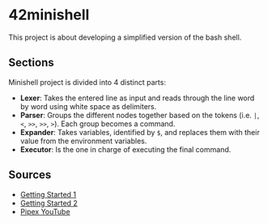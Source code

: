 # 42minishell
This project is about developing a simplified version of the bash shell.

## Sections
Minishell project is divided into 4 distinct parts:
- **Lexer**: Takes the entered line as input and reads through the line word by word using white space as delimiters.
- **Parser**: Groups the different nodes together based on the tokens (i.e. `|`, `<`, `>>`, `>>`, `>`). Each group becomes a command.
- **Expander**: Takes variables, identified by `$`, and replaces them with their value from the environment variables.
- **Executor**: Is the one in charge of executing the final command.

## Sources
- [Getting Started 1](https://harm-smits.github.io/42docs/projects/minishell)
- [Getting Started 2](https://github.com/madebypixel02/minishell)
- [Pipex YouTube](https://www.youtube.com/playlist?list=PLK4FY1IoDcHG-jUt93Cl7n7XLQDZ0q7Tv)

